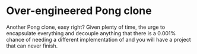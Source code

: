 # Over-engineered Pong clone

Another Pong clone, easy right? Given plenty of time, the urge to encapsulate
everything and decouple anything that there is a 0.001% chance of needing a
different implementation of and you will have a project that can never finish.
